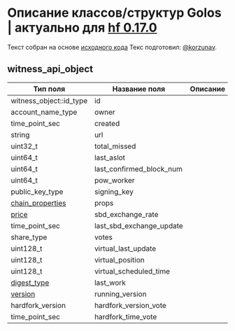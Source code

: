 # Описание классов/структур Golos | актуально для [hf 0.17.0](https://github.com/GolosChain/golos/releases/tag/v0.17.0)
Текст собран на основе [исходного кода](https://github.com/GolosChain/golos/tree/master/plugins/database_api/include/golos/plugins/database_api/api_objects/witness_api_object.hpp)
Текс подготовил: [@korzunav](https://golos.io/@korzunav).
## witness_api_object


|Тип поля|Название поля|Описание|
|--------|-------------|--------|
|witness_object::id_type|id||
|account_name_type|owner||
|time_point_sec|created||
|string|url||
|uint32_t|total_missed||
|uint64_t|last_aslot||
|uint64_t|last_confirmed_block_num||
|uint64_t|pow_worker||
|public_key_type|signing_key||
|[chain_properties](chain_properties.md)|props||
|[price](price.md)|sbd_exchange_rate||
|time_point_sec|last_sbd_exchange_update||
|share_type|votes||
|uint128_t|virtual_last_update||
|uint128_t|virtual_position||
|uint128_t|virtual_scheduled_time||
|[digest_type](digest_type.md)|last_work||
|[version](version.md)|running_version||
|hardfork_version|hardfork_version_vote||
|time_point_sec|hardfork_time_vote||
